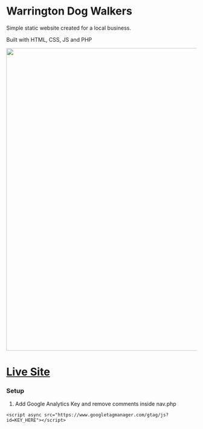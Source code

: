 # Warrington Dog Walkers

Simple static website created for a local business.

Built with HTML, CSS, JS and PHP

<img
  width="800"
  alt=""
  src="https://i.imgur.com/0Gz7PJM.png"
/>

# [Live Site](https://warringtondogwalkers.com)


### Setup
1. Add Google Analytics Key and remove comments inside nav.php

```
<script async src="https://www.googletagmanager.com/gtag/js?id=KEY_HERE"></script>

```  
